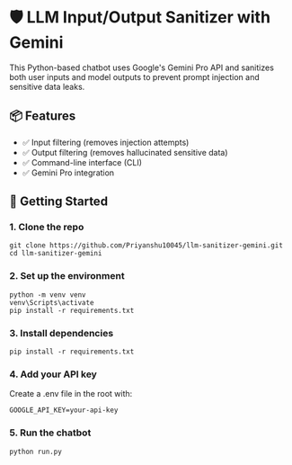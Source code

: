 # 🛡️ LLM Input/Output Sanitizer with Gemini
This Python-based chatbot uses Google's Gemini Pro API and sanitizes both user inputs and model outputs to prevent prompt injection and sensitive data leaks.

## 📦 Features
- ✅ Input filtering (removes injection attempts)
- ✅ Output filtering (removes hallucinated sensitive data)
- ✅ Command-line interface (CLI)
- ✅ Gemini Pro integration

## 🚀 Getting Started

### 1. Clone the repo
   
```
git clone https://github.com/Priyanshu10045/llm-sanitizer-gemini.git
cd llm-sanitizer-gemini
```
### 2. Set up the environment
```
python -m venv venv
venv\Scripts\activate
pip install -r requirements.txt
```
### 3. Install dependencies

```
pip install -r requirements.txt
```

### 4. Add your API key
Create a .env file in the root with:
```
GOOGLE_API_KEY=your-api-key
```

### 5. Run the chatbot
```
python run.py
```
